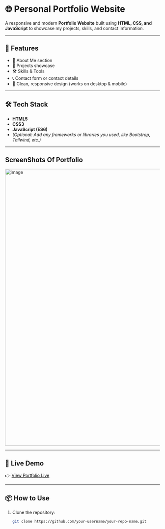 # 🌐 Personal Portfolio Website

A responsive and modern **Portfolio Website** built using **HTML, CSS, and JavaScript** to showcase my projects, skills, and contact information.

---

## 🚀 Features

- 📝 About Me section
- 💼 Projects showcase
- 🛠️ Skills & Tools
- 📞 Contact form or contact details
- 🌙 Clean, responsive design (works on desktop & mobile)

---

## 🛠 Tech Stack

- **HTML5**
- **CSS3**
- **JavaScript (ES6)**
- *(Optional: Add any frameworks or libraries you used, like Bootstrap, Tailwind, etc.)*

---

## ScreenShots Of Portfolio

<img width="1852" height="898" alt="image" src="https://github.com/user-attachments/assets/29c7e5ba-6737-47e6-84d4-6e88208579c0" />


---


## 🔗 Live Demo

👉 [View Portfolio Live](https://yashraj-sherke.netlify.app/)

---

## 📦 How to Use

1. Clone the repository:
   ```bash
   git clone https://github.com/your-username/your-repo-name.git
